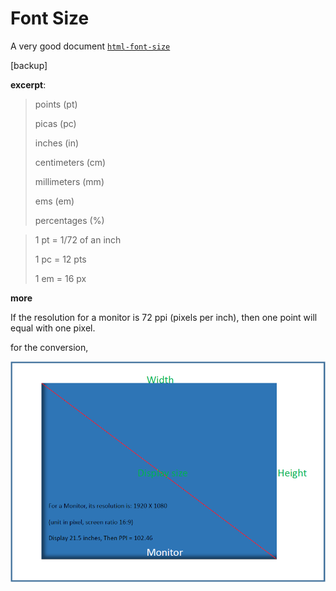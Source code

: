 ---
---

# Font Size

A very good document [`html-font-size`](https://smad.jmu.edu/shen/webtype/measure.html)

[backup]

**excerpt**:

> points (pt)
> 
> picas (pc)
> 
> inches (in)
> 
> centimeters (cm)
> 
> millimeters (mm)
> 
> ems (em)
> 
> percentages (%)


> 1 pt = 1/72 of an inch
> 
> 1 pc = 12 pts
> 
> 1 em = 16 px



**more** 

If the resolution for a monitor is 72 ppi (pixels per inch), then one point will equal with one pixel.

for the conversion,

![monitor-ppi](file/monitor-ppi.png)



